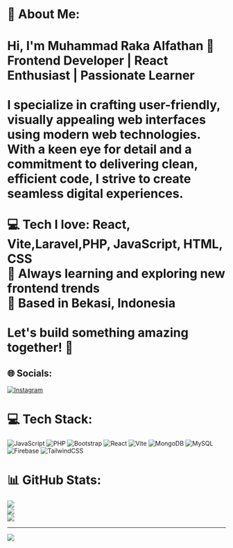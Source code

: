 # 💫 About Me:
# Hi, I'm Muhammad Raka Alfathan 👋  <br>**Frontend Developer | React Enthusiast | Passionate Learner**  <br><br>I specialize in crafting user-friendly, visually appealing web interfaces using modern web technologies. With a keen eye for detail and a commitment to delivering clean, efficient code, I strive to create seamless digital experiences.  <br><br>💻 Tech I love: React, Vite,Laravel,PHP, JavaScript, HTML, CSS  <br>🌟 Always learning and exploring new frontend trends  <br>📍 Based in Bekasi, Indonesia  <br><br>Let's build something amazing together! 🚀  <br>


## 🌐 Socials:
[![Instagram](https://img.shields.io/badge/Instagram-%23E4405F.svg?logo=Instagram&logoColor=white)](https://instagram.com/rakalfthan_) 

# 💻 Tech Stack:
![JavaScript](https://img.shields.io/badge/javascript-%23323330.svg?style=for-the-badge&logo=javascript&logoColor=%23F7DF1E) ![PHP](https://img.shields.io/badge/php-%23777BB4.svg?style=for-the-badge&logo=php&logoColor=white) ![Bootstrap](https://img.shields.io/badge/bootstrap-%238511FA.svg?style=for-the-badge&logo=bootstrap&logoColor=white) ![React](https://img.shields.io/badge/react-%2320232a.svg?style=for-the-badge&logo=react&logoColor=%2361DAFB) ![Vite](https://img.shields.io/badge/vite-%23646CFF.svg?style=for-the-badge&logo=vite&logoColor=white) ![MongoDB](https://img.shields.io/badge/MongoDB-%234ea94b.svg?style=for-the-badge&logo=mongodb&logoColor=white) ![MySQL](https://img.shields.io/badge/mysql-4479A1.svg?style=for-the-badge&logo=mysql&logoColor=white) ![Firebase](https://img.shields.io/badge/firebase-a08021?style=for-the-badge&logo=firebase&logoColor=ffcd34) ![TailwindCSS](https://img.shields.io/badge/tailwindcss-%2338B2AC.svg?style=for-the-badge&logo=tailwind-css&logoColor=white)
# 📊 GitHub Stats:
![](https://github-readme-stats.vercel.app/api?username=Yoo013&theme=dark&hide_border=false&include_all_commits=false&count_private=false)<br/>
![](https://github-readme-streak-stats.herokuapp.com/?user=Yoo013&theme=dark&hide_border=false)<br/>
![](https://github-readme-stats.vercel.app/api/top-langs/?username=Yoo013&theme=dark&hide_border=false&include_all_commits=false&count_private=false&layout=compact)

---
[![](https://visitcount.itsvg.in/api?id=Yoo013&icon=0&color=0)](https://visitcount.itsvg.in)

<!-- Proudly created with GPRM ( https://gprm.itsvg.in ) -->
